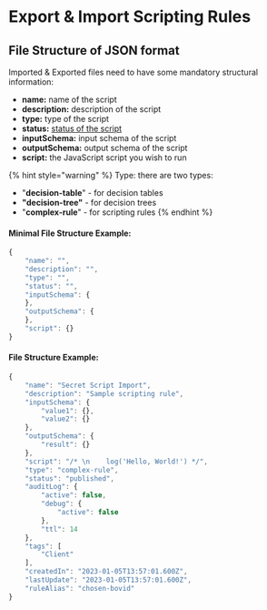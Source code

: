 # Export & Import Scripting Rules

## File Structure of JSON format

Imported & Exported files need to have some mandatory structural information:

* **name:** name of the script
* **description:** description of the script
* **type:** type of the script
* **status:** [status of the script](../../other/rule-state.md)
* **inputSchema:** input schema of the script
* **outputSchema:** output schema of the script
* **script:** the JavaScript script you wish to run

{% hint style="warning" %}
Type: there are two types:

* "**decision-table**" - for decision tables
* **"decision-tree"** - for decision trees
* "**complex-rule**" - for scripting rules
{% endhint %}

#### Minimal File Structure Example:

```javascript
{
    "name": "",
    "description": "",
    "type": "",
    "status": "",
    "inputSchema": {
    },
    "outputSchema": {
    },
    "script": {}
}
```

#### File Structure Example:

```javascript
{
    "name": "Secret Script Import",
    "description": "Sample scripting rule",
    "inputSchema": {
        "value1": {},
        "value2": {}
    },
    "outputSchema": {
        "result": {}
    },
    "script": "/* \n    log('Hello, World!') */",
    "type": "complex-rule",
    "status": "published",
    "auditLog": {
        "active": false,
        "debug": {
            "active": false
        },
        "ttl": 14
    },
    "tags": [
        "Client"
    ],
    "createdIn": "2023-01-05T13:57:01.600Z",
    "lastUpdate": "2023-01-05T13:57:01.600Z",
    "ruleAlias": "chosen-bovid"
}
```
